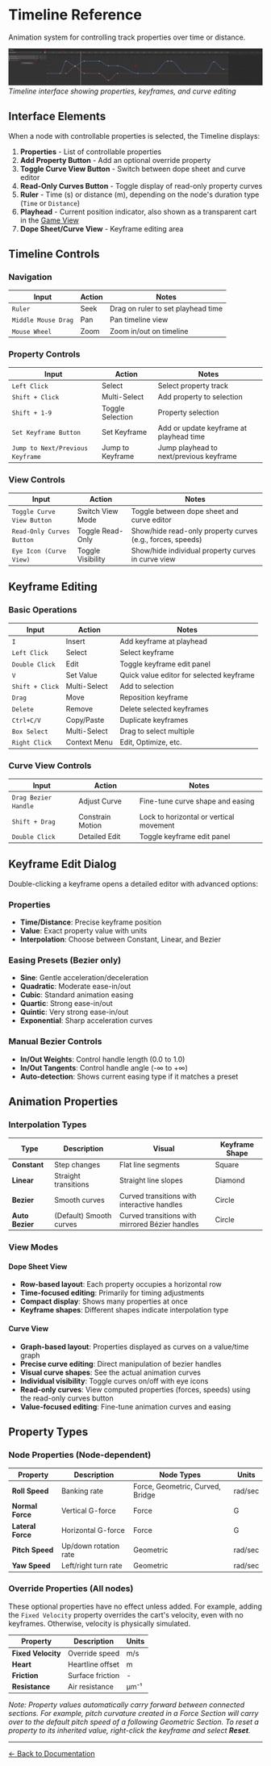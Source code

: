 # Timeline Reference

Animation system for controlling track properties over time or distance.

![Timeline Overview](../images/timeline.png)
_Timeline interface showing properties, keyframes, and curve editing_

## Interface Elements

When a node with controllable properties is selected, the Timeline displays:

1. **Properties** - List of controllable properties
2. **Add Property Button** - Add an optional override property
3. **Toggle Curve View Button** - Switch between dope sheet and curve editor
4. **Read-Only Curves Button** - Toggle display of read-only property curves
5. **Ruler** - Time (s) or distance (m), depending on the node's duration type (`Time` or `Distance`)
6. **Playhead** - Current position indicator, also shown as a transparent cart in the [Game View](game-view.md)
7. **Dope Sheet/Curve View** - Keyframe editing area

## Timeline Controls

### Navigation

| Input               | Action | Notes                              |
| ------------------- | ------ | ---------------------------------- |
| `Ruler`             | Seek   | Drag on ruler to set playhead time |
| `Middle Mouse Drag` | Pan    | Pan timeline view                  |
| `Mouse Wheel`       | Zoom   | Zoom in/out on timeline            |

### Property Controls

| Input                            | Action           | Notes                                   |
| -------------------------------- | ---------------- | --------------------------------------- |
| `Left Click`                     | Select           | Select property track                   |
| `Shift + Click`                  | Multi-Select     | Add property to selection               |
| `Shift + 1-9`                    | Toggle Selection | Property selection                      |
| `Set Keyframe Button`            | Set Keyframe     | Add or update keyframe at playhead time |
| `Jump to Next/Previous Keyframe` | Jump to Keyframe | Jump playhead to next/previous keyframe |

### View Controls

| Input                      | Action            | Notes                                                      |
| -------------------------- | ----------------- | ---------------------------------------------------------- |
| `Toggle Curve View Button` | Switch View Mode  | Toggle between dope sheet and curve editor                 |
| `Read-Only Curves Button`  | Toggle Read-Only  | Show/hide read-only property curves (e.g., forces, speeds) |
| `Eye Icon (Curve View)`    | Toggle Visibility | Show/hide individual property curves in curve view         |

## Keyframe Editing

### Basic Operations

| Input           | Action       | Notes                                    |
| --------------- | ------------ | ---------------------------------------- |
| `I`             | Insert       | Add keyframe at playhead                 |
| `Left Click`    | Select       | Select keyframe                          |
| `Double Click`  | Edit         | Toggle keyframe edit panel               |
| `V`             | Set Value    | Quick value editor for selected keyframe |
| `Shift + Click` | Multi-Select | Add to selection                         |
| `Drag`          | Move         | Reposition keyframe                      |
| `Delete`        | Remove       | Delete selected keyframes                |
| `Ctrl+C/V`      | Copy/Paste   | Duplicate keyframes                      |
| `Box Select`    | Multi-Select | Drag to select multiple                  |
| `Right Click`   | Context Menu | Edit, Optimize, etc.                     |

### Curve View Controls

| Input                | Action           | Notes                                   |
| -------------------- | ---------------- | --------------------------------------- |
| `Drag Bezier Handle` | Adjust Curve     | Fine-tune curve shape and easing        |
| `Shift + Drag`       | Constrain Motion | Lock to horizontal or vertical movement |
| `Double Click`       | Detailed Edit    | Toggle keyframe edit panel              |

## Keyframe Edit Dialog

Double-clicking a keyframe opens a detailed editor with advanced options:

### Properties

-   **Time/Distance**: Precise keyframe position
-   **Value**: Exact property value with units
-   **Interpolation**: Choose between Constant, Linear, and Bezier

### Easing Presets (Bezier only)

-   **Sine**: Gentle acceleration/deceleration
-   **Quadratic**: Moderate ease-in/out
-   **Cubic**: Standard animation easing
-   **Quartic**: Strong ease-in/out
-   **Quintic**: Very strong ease-in/out
-   **Exponential**: Sharp acceleration curves

### Manual Bezier Controls

-   **In/Out Weights**: Control handle length (0.0 to 1.0)
-   **In/Out Tangents**: Control handle angle (-∞ to +∞)
-   **Auto-detection**: Shows current easing type if it matches a preset

## Animation Properties

### Interpolation Types

| Type            | Description             | Visual                                          | Keyframe Shape |
| --------------- | ----------------------- | ----------------------------------------------- | -------------- |
| **Constant**    | Step changes            | Flat line segments                              | Square         |
| **Linear**      | Straight transitions    | Straight line slopes                            | Diamond        |
| **Bezier**      | Smooth curves           | Curved transitions with interactive handles     | Circle         |
| **Auto Bezier** | (Default) Smooth curves | Curved transitions with mirrored Bézier handles | Circle         |

### View Modes

#### Dope Sheet View

-   **Row-based layout**: Each property occupies a horizontal row
-   **Time-focused editing**: Primarily for timing adjustments
-   **Compact display**: Shows many properties at once
-   **Keyframe shapes**: Different shapes indicate interpolation type

#### Curve View

-   **Graph-based layout**: Properties displayed as curves on a value/time graph
-   **Precise curve editing**: Direct manipulation of bezier handles
-   **Visual curve shapes**: See the actual animation curves
-   **Individual visibility**: Toggle curves on/off with eye icons
-   **Read-only curves**: View computed properties (forces, speeds) using the read-only curves button
-   **Value-focused editing**: Fine-tune animation curves and easing

## Property Types

### Node Properties (Node-dependent)

| Property          | Description           | Node Types                       | Units   |
| ----------------- | --------------------- | -------------------------------- | ------- |
| **Roll Speed**    | Banking rate          | Force, Geometric, Curved, Bridge | rad/sec |
| **Normal Force**  | Vertical G-force      | Force                            | G       |
| **Lateral Force** | Horizontal G-force    | Force                            | G       |
| **Pitch Speed**   | Up/down rotation rate | Geometric                        | rad/sec |
| **Yaw Speed**     | Left/right turn rate  | Geometric                        | rad/sec |

### Override Properties (All nodes)

These optional properties have no effect unless added. For example, adding the `Fixed Velocity` property overrides the cart's velocity, even with no keyframes. Otherwise, velocity is physically simulated.

| Property           | Description      | Units |
| ------------------ | ---------------- | ----- |
| **Fixed Velocity** | Override speed   | m/s   |
| **Heart**          | Heartline offset | m     |
| **Friction**       | Surface friction | -     |
| **Resistance**     | Air resistance   | μm⁻¹  |

_Note: Property values automatically carry forward between connected sections. For example, pitch curvature created in a Force Section will carry over to the default pitch speed of a following Geometric Section. To reset a property to its inherited value, right-click the keyframe and select **Reset**._

---

[← Back to Documentation](../)
